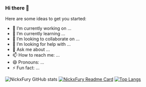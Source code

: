### Hi there 👋



Here are some ideas to get you started:

- 🔭 I’m currently working on ...
- 🌱 I’m currently learning ...
- 👯 I’m looking to collaborate on ...
- 🤔 I’m looking for help with ...
- 💬 Ask me about ...
- 📫 How to reach me: ...
- 😄 Pronouns: ...
- ⚡ Fun fact: ...

![NickxFury GitHub stats](https://github-readme-stats-dulquer9.vercel.app/api?username=NickxFury&theme=gruvbox&show_icons=true)
[![NickxFury Readme Card](https://github-readme-stats-dulquer9.vercel.app/api/pin/?username=NickxFury&repo=github-readme-stats)](https://github.com/anuraghazra/github-readme-stats)
[![Top Langs](https://github-readme-stats-dulquer9.vercel.app/api/top-langs/?username=NickxFury&layout=compact)](https://github.com/anuraghazra/github-readme-stats)
